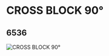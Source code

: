 # CROSS BLOCK 90°
## 6536
![CROSS BLOCK 90°](https://lc-www-live-s.legocdn.com/media/bricks/5/2/653602.jpg)